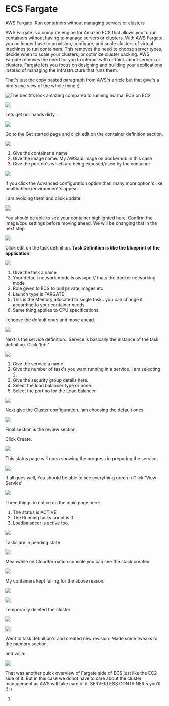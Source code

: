 # ECS Fargate

AWS Fargate :Run containers without managing servers or clusters

 AWS Fargate is a compute engine for Amazon ECS that allows you to run [containers](http://aws.amazon.com/what-are-containers) without having to manage servers or clusters. With AWS Fargate, you no longer have to provision, configure, and scale clusters of virtual machines to run containers. This removes the need to choose server types, decide when to scale your clusters, or optimize cluster packing. AWS Fargate removes the need for you to interact with or think about servers or clusters. Fargate lets you focus on designing and building your applications instead of managing the infrastructure that runs them.

That's just the copy pasted paragraph from AWS's article but that give's a bird's eye view of the whole thing :\)

![The benifits look amazing compared to running normal ECS on EC2](../../../.gitbook/assets/image%20%2878%29.png)

![](../../../.gitbook/assets/image%20%2854%29.png)

Lets get our hands dirty :

![](../../../.gitbook/assets/image.png)

Go to the Get started page and click edit on the container definition section.

![](../../../.gitbook/assets/image%20%2870%29.png)

1. Give the container a name
2. Give the image name. My AWSapi image on dockerhub in this case
3. Give the port no's which are being exposed/used by the container

![](../../../.gitbook/assets/image%20%282%29.png)

If you click the Advanced configuration option than many more option's like healthcheck/environment's appear.

I am avoiding them and click update.

![](../../../.gitbook/assets/image%20%2823%29.png)

You should be able to see your container highlighted here. Confirm the image/cpu settings before moving ahead. We will be changing that in the next step.

![](../../../.gitbook/assets/image%20%2862%29.png)

Click edit on the task definition. **Task Definition is like the blueprint of the application.**

![](../../../.gitbook/assets/image%20%2814%29.png)

1. Give the task a name
2. Your default network mode is awsvpc // thats the docker networking mode
3. Role given to ECS to pull private images etc
4. Launch type is  FARGATE
5. This is the Memory allocated to single task.. you can change it according to your container needs
6. Same thing applies to CPU specifications.

I choose the default ones and move ahead.

![](../../../.gitbook/assets/image%20%2835%29.png)

Next is the service definition.. Service is basically the instance of the task definition. Click 'Edit'

![](../../../.gitbook/assets/image%20%2825%29.png)

1. Give the service a name
2. Give the number of task's you want running in a service. I am selecting 2.
3. Give the security group details here.
4. Select the load balancer type or none.
5. Select the port no for the Load balancer

![](../../../.gitbook/assets/image%20%2832%29.png)

Next give the Cluster configuration. Iam choosing the default ones.

![](../../../.gitbook/assets/image%20%2836%29.png)

Final section is the review section.

Click Create.

![](../../../.gitbook/assets/image%20%281%29.png)

This status page will open showing the progress in preparing the service.

![](../../../.gitbook/assets/image%20%289%29.png)

If all goes well, You should be able to see everything green :\) Click 'View Service'

![](../../../.gitbook/assets/image%20%2858%29.png)

Three things to notice on the main page here:

1. The status is ACTIVE
2. The Running tasks count is  0
3. Loadbalancer is active too.

 

![](../../../.gitbook/assets/image%20%2838%29.png)

Tasks are in pending state

![](../../../.gitbook/assets/image%20%2853%29.png)

Meanwhile on Cloudformation console you can see the stack created

![](../../../.gitbook/assets/image%20%2840%29.png)

My containers kept failing for the above reason.

![](../../../.gitbook/assets/image%20%287%29.png)

![](../../../.gitbook/assets/image%20%2844%29.png)

Temporarily deleted the cluster 

![](../../../.gitbook/assets/image%20%2880%29.png)

![](../../../.gitbook/assets/image%20%2848%29.png)

Went to task definition's and created new revision. Made some tweaks to the memory section.

and voila:

![](../../../.gitbook/assets/image%20%2818%29.png)

That was another quick overview of Fargate side of ECS just like the EC2 side of it. But in this case we donot have to care about the cluster management as AWS will take care of it. SERVERLESS CONTAINER's you'll !! :\)

















1. 



